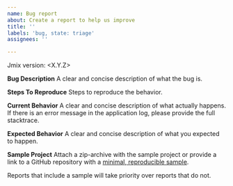 ```yaml
---
name: Bug report
about: Create a report to help us improve
title: ''
labels: 'bug, state: triage'
assignees: ''

---
```


Jmix version: <X.Y.Z>

**Bug Description**
A clear and concise description of what the bug is.

**Steps To Reproduce**
Steps to reproduce the behavior.

**Current Behavior**
A clear and concise description of what actually happens. If there is an error message in the application log, please provide the full stacktrace.

**Expected Behavior**
A clear and concise description of what you expected to happen.

**Sample Project**
Attach a zip-archive with the sample project or provide a link to a GitHub repository with a [minimal, reproducible sample](https://stackoverflow.com/help/minimal-reproducible-example).

Reports that include a sample will take priority over reports that do not.

